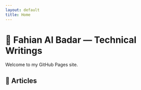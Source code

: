 ```yaml
---
layout: default
title: Home
---
```


# 🧠 Fahian Al Badar — Technical Writings

Welcome to my GitHub Pages site.

## 📄 Articles

<!--
- [DevOps Notes](devops.md)
- [Image Processing with Python](imageprocessingwithpycharm.md)
- [Git Tips](git.md)
-->


